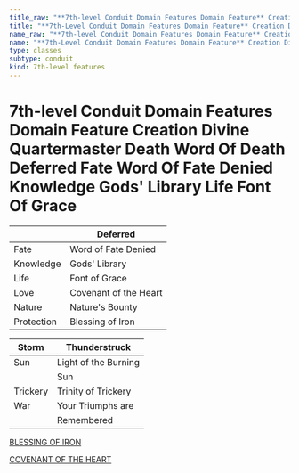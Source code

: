 ```yaml
---
title_raw: "**7th-level Conduit Domain Features Domain Feature** Creation Divine Quartermaster Death Word Of Death Deferred Fate Word Of Fate Denied Knowledge Gods' Library Life Font Of Grace"
title: "**7th-Level Conduit Domain Features Domain Feature** Creation Divine Quartermaster Death Word Of Death Deferred Fate Word Of Fate Denied Knowledge Gods' Library Life Font Of Grace"
name_raw: "**7th-level Conduit Domain Features Domain Feature** Creation Divine Quartermaster Death Word Of Death Deferred Fate Word Of Fate Denied Knowledge Gods' Library Life Font Of Grace"
name: "**7th-Level Conduit Domain Features Domain Feature** Creation Divine Quartermaster Death Word Of Death Deferred Fate Word Of Fate Denied Knowledge Gods' Library Life Font Of Grace"
type: classes
subtype: conduit
kind: 7th-level features
---
```


# **7th-level Conduit Domain Features Domain Feature** Creation Divine Quartermaster Death Word Of Death Deferred Fate Word Of Fate Denied Knowledge Gods' Library Life Font Of Grace

|            | Deferred              |
| ---------- | --------------------- |
| Fate       | Word of Fate Denied   |
| Knowledge  | Gods' Library         |
| Life       | Font of Grace         |
| Love       | Covenant of the Heart |
| Nature     | Nature's Bounty       |
| Protection | Blessing of Iron      |

| Storm    | Thunderstruck        |
| -------- | -------------------- |
| Sun      | Light of the Burning |
|          | Sun                  |
| Trickery | Trinity of Trickery  |
| War      | Your Triumphs are    |
|          | Remembered           |

[BLESSING OF IRON](./Blessing%20Of%20Iron.md)

[COVENANT OF THE HEART](./Covenant%20Of%20The%20Heart.md)
